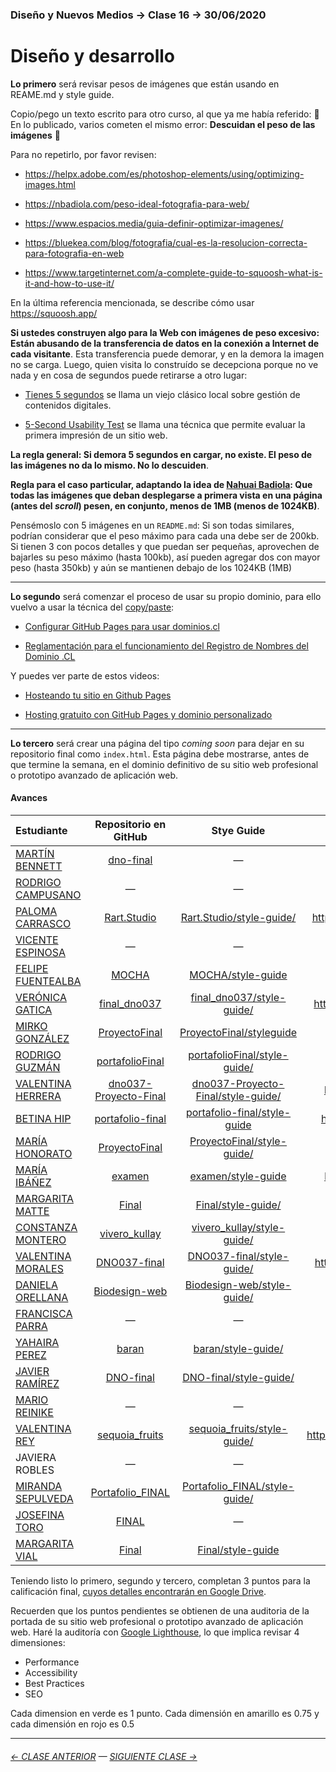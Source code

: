 ### Diseño y Nuevos Medios → Clase 16 → 30/06/2020

# Diseño y desarrollo

**Lo primero** será revisar pesos de imágenes que están usando en REAME.md y style guide. 

Copio/pego un texto escrito para otro curso, al que ya me había referido: :rotating_light:  En lo publicado, varios cometen el mismo error: **Descuidan el peso de las imágenes** :rotating_light: 

Para no repetirlo, por favor revisen: 

- https://helpx.adobe.com/es/photoshop-elements/using/optimizing-images.html

- https://nbadiola.com/peso-ideal-fotografia-para-web/

- https://www.espacios.media/guia-definir-optimizar-imagenes/ 

- https://bluekea.com/blog/fotografia/cual-es-la-resolucion-correcta-para-fotografia-en-web 

- https://www.targetinternet.com/a-complete-guide-to-squoosh-what-is-it-and-how-to-use-it/

En la última referencia mencionada, se describe cómo usar https://squoosh.app/

**Si ustedes construyen algo para la Web con imágenes de peso excesivo: Están abusando de la transferencia de datos en la conexión a Internet de cada visitante**. Esta transferencia puede demorar, y en la demora la imagen no se carga. Luego, quien visita lo construído se decepciona porque no ve nada y en cosa de segundos puede retirarse a otro lugar:

- [Tienes 5 segundos](http://www.tienes5segundos.cl/) se llama un viejo clásico local sobre gestión de contenidos digitales. 

- [5-Second Usability Test](https://www.nngroup.com/videos/5-second-usability-test/) se llama una técnica que permite evaluar la primera impresión de un sitio web. 

**La regla general: Si demora 5 segundos en cargar, no existe. El peso de las imágenes no da lo mismo. No lo descuiden**. 

**Regla para el caso particular, adaptando la idea de [Nahuai Badiola](https://nbadiola.com/peso-ideal-fotografia-para-web/): Que todas las imágenes que deban desplegarse a primera vista en una página (antes del *scroll*) pesen, en conjunto, menos de 1MB (menos de 1024KB)**. 

Pensémoslo con 5 imágenes en un `README.md`: Si son todas similares, podrían considerar que el peso máximo para cada una debe ser de 200kb. Si tienen 3 con pocos detalles y que puedan ser pequeñas, aprovechen de bajarles su peso máximo (hasta 100kb), así pueden agregar dos con mayor peso (hasta 350kb) y aún se mantienen debajo de los 1024KB (1MB)

- - - - - - - - - - - - - - - - - - - 

**Lo segundo** será comenzar el proceso de usar su propio dominio, para ello vuelvo a usar la técnica del [copy/paste](https://github.com/profesorfaco/dno037-2021/tree/main/clase-14):

- [Configurar GitHub Pages para usar dominios.cl](https://ggerena.medium.com/configurar-github-pages-para-usar-dominios-cl-13c1a644699f)

- [Reglamentación para el funcionamiento del Registro de Nombres del Dominio .CL](https://www.nic.cl/normativa/reglamentacion.html)

Y puedes ver parte de estos videos: 

- [Hosteando tu sitio en Github Pages](https://www.youtube.com/watch?v=wyRfN5oLzx4&t=155s)

- [Hosting gratuito con GitHub Pages y dominio personalizado](https://www.youtube.com/watch?v=nbUR1jzVI5g&t=328s)


- - - - - - - - - - - - - - - - - - - -

**Lo tercero** será crear una página del tipo *coming soon* para dejar en su repositorio final como `index.html`. Esta página debe mostrarse, antes de que termine la semana, en el dominio definitivo de su sitio web profesional o prototipo avanzado de aplicación web.

#### Avances

| Estudiante      | Repositorio en GitHub | Stye Guide    | Dominio     |
|:----------------|:---------------------:|:-------------:|:-----------:|
| [MARTÍN BENNETT](https://github.com/bennett-martin) | [dno-final](https://github.com/bennett-martin/dno-final) | — |  — |
| [RODRIGO CAMPUSANO](https://github.com/rodrigocampusano) | — | — | — | 
| [PALOMA CARRASCO](https://github.com/PalomaCarrasco) | [Rart.Studio](https://github.com/PalomaCarrasco/Rart.Studio) | [Rart.Studio/style-guide/](https://palomacarrasco.github.io/Rart.Studio/style-guide/) | https://www.rartstudio.com/ |
| [VICENTE ESPINOSA](https://github.com/vtespinosa) |  — | — | — |
| [FELIPE FUENTEALBA](https://github.com/leocto) | [MOCHA](https://github.com/LeOcto/MOCHA) | [MOCHA/style-guide](https://leocto.github.io/MOCHA/style-guide) | https://dnmocha.cl/ |
| [VERÓNICA GATICA](https://github.com/verogatica) | [final_dno037](https://github.com/Verogatica/final_dno037) | [final_dno037/style-guide/](https://verogatica.github.io/final_dno037/style-guide/) | https://veronicagatica.com/ |
| [MIRKO GONZÁLEZ](https://github.com/mirkogonzalez) | [ProyectoFinal](https://github.com/MirkoGonzalez/ProyectoFinal) | [ProyectoFinal/styleguide](https://mirkogonzalez.github.io/ProyectoFinal/styleguide/) | https://keteg.cl/ |
| [RODRIGO GUZMÁN](https://github.com/rodrigo-bot) | [portafolioFinal](https://github.com/rodrigo-bot/portafolioFinal) | [portafolioFinal/style-guide/](https://rodrigo-bot.github.io/portafolioFinal/style-guide/) | — |
| [VALENTINA HERRERA](https://github.com/vale-herrera) | [dno037-Proyecto-Final](https://github.com/vale-herrera/dno037-Proyecto-Final) | [dno037-Proyecto-Final/style-guide/](https://vale-herrera.github.io/dno037-Proyecto-Final/style-guide/) |https://valentinah.com/ |
| [BETINA HIP](https://github.com/bbhip) | [portafolio-final](https://github.com/bbhip/portafolio-final) | [portafolio-final/style-guide](https://bbhip.github.io/portafolio-final/style-guide) | https://betinahip.design/ |
| [MARÍA HONORATO](https://github.com/elisahonorato) | [ProyectoFinal](https://github.com/elisahonorato/ProyectoFinal) | [ProyectoFinal/style-guide/](https://elisahonorato.github.io/ProyectoFinal/style-guide/) | — |
| [MARÍA IBÁÑEZ](https://github.com/franibanezm) | [examen](https://github.com/franibanezm/examen) | [examen/style-guide](https://franibanezm.github.io/examen/style-guide/) |  https://cucaomapas.cl/ |
| [MARGARITA MATTE](https://github.com/mar-garita1) | [Final](https://github.com/Mar-garita1/Final) | [Final/style-guide/](https://mar-garita1.github.io/Final/style-guide/) | https://mujerfaro.cl/ |
| [CONSTANZA MONTERO](https://github.com/cpmontero) | [vivero_kullay](https://github.com/cpmontero/vivero_kullay) | [vivero_kullay/style-guide/](https://cpmontero.github.io/vivero_kullay/style-guide/) | https://viverokullay.cl/ |
| [VALENTINA MORALES](https://github.com/lunalaffx) | [DNO037-final](https://github.com/Lunalaffx/DNO037-final) | [DNO037-final/style-guide/](https://lunalaffx.github.io/DNO037-final/style-guide/) | https://www.lunalaffx.com/ |
| [DANIELA ORELLANA](https://github.com/dacorellana) | [Biodesign-web](https://github.com/dacorellana/Biodesign-web/) | [Biodesign-web/style-guide/](https://dacorellana.github.io/Biodesign-web/style-guide/) | https://asociar.cl/ |
| [FRANCISCA PARRA](https://github.com/frnparr) | — | — | — |
| [YAHAIRA PEREZ](https://github.com/yahairaperez) | [baran](https://github.com/YahairaPerez/baran) | [baran/style-guide/](https://yahairaperez.github.io/baran/style-guide/) | https://baran.cl/ |
| [JAVIER RAMÍREZ](https://github.com/rama2432) | [DNO-final](https://github.com/Rama2432/DNO-final) | [DNO-final/style-guide/](https://rama2432.github.io/DNO-final/style-guide/) | https://kissinchile.cl/ |
| [MARIO REINIKE](https://github.com/marioreinike) | — | — | — |
| [VALENTINA REY](https://github.com/valentinarey) | [sequoia_fruits](https://github.com/ValentinaRey/sequoia_fruits) | [sequoia_fruits/style-guide/](https://valentinarey.github.io/sequoia_fruits/style-guide/) | https://www.sequoiafruit.com/ |
| JAVIERA ROBLES | — | — | — |
| [MIRANDA SEPULVEDA](https://github.com/mirandasepulveda-la) | [Portafolio_FINAL](https://github.com/mirandasepulveda-la/Portafolio_FINAL) | [Portafolio_FINAL/style-guide/](https://mirandasepulveda-la.github.io/Portafolio_FINAL/style-guide/) | https://www.miri.cl/ |
| [JOSEFINA TORO](https://github.com/josefinatoro) | [FINAL](https://github.com/JosefinaToro/FINAL) | — | — |
| [MARGARITA VIAL](https://github.com/margaraitavialm) | [Final](https://github.com/margaraitavialm/Final) | [Final/style-guide](https://margaraitavialm.github.io/Final/style-guide) | https://labocada.cl/ |

Teniendo listo lo primero, segundo y tercero, completan 3 puntos para la calificación final, [cuyos detalles encontrarán en Google Drive](https://docs.google.com/spreadsheets/d/1Jq_JWwmwsCHphn6ObXPPuwVcePRhkDPyd5IeEVATWO8/edit?usp=sharing). 

Recuerden que los puntos pendientes se obtienen de una auditoria de la portada de su sitio web profesional o prototipo avanzado de aplicación web. Haré la auditoría con [Google Lighthouse](https://developers.google.com/web/tools/lighthouse?hl=es), lo que implica revisar 4 dimensiones:

- Performance
- Accessibility
- Best Practices
- SEO

Cada dimension en verde es 1 punto. Cada dimensión en amarillo es 0.75 y cada dimensión en rojo es 0.5 

- - - - - - - 

###### [← CLASE ANTERIOR](https://github.com/profesorfaco/dno037-2021/tree/main/clase-15) — [SIGUIENTE CLASE →](https://github.com/profesorfaco/dno037-2021/tree/main/clase-17)
